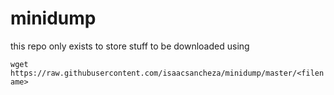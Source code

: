 # minidump
this repo only exists to store stuff to be downloaded using 

`wget https://raw.githubusercontent.com/isaacsancheza/minidump/master/<filename>`
